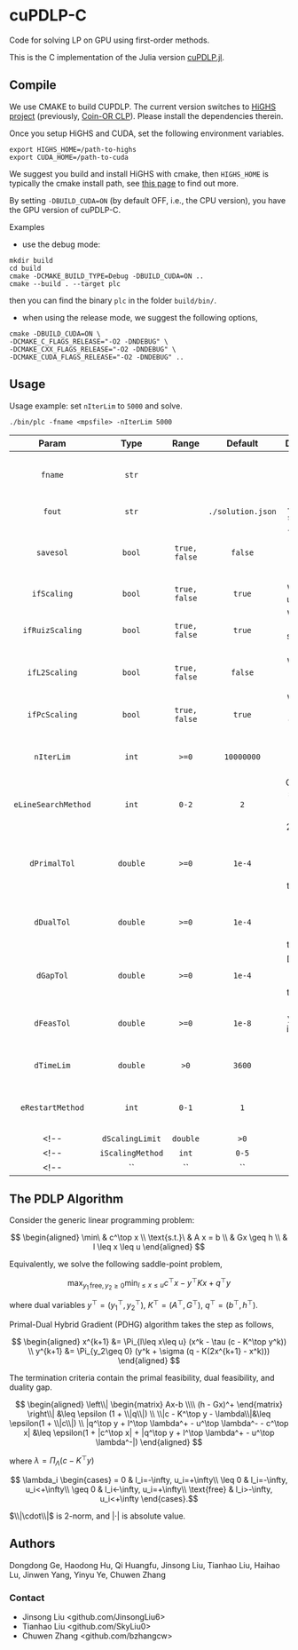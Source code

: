# cuPDLP-C

Code for solving LP on GPU using first-order methods. 

This is the C implementation of the Julia version [cuPDLP.jl](https://github.com/jinwen-yang/cuPDLP.jl).

## Compile
<!-- We use CMAKE to build CUPDLP. The current version is built on the [Coin-OR CLP project](https://github.com/coin-or/Clp). Please install the dependencies therein. -->

We use CMAKE to build CUPDLP. The current version switches to [HiGHS project](https://highs.dev) (previously, [Coin-OR CLP](https://github.com/coin-or/Clp)). Please install the dependencies therein.

Once you setup HiGHS and CUDA, set the following environment variables.

```shell
export HIGHS_HOME=/path-to-highs
export CUDA_HOME=/path-to-cuda
```

We suggest you build and install HiGHS with cmake, then `HIGHS_HOME` is typically the cmake install path, see [this page](https://ergo-code.github.io/HiGHS/dev/interfaces/cpp/link/) to find out more.

By setting `-DBUILD_CUDA=ON` (by default OFF, i.e., the CPU version), you have the GPU version of cuPDLP-C.

Examples

- use the debug mode:

```shell
mkdir build
cd build
cmake -DCMAKE_BUILD_TYPE=Debug -DBUILD_CUDA=ON ..
cmake --build . --target plc
```
then you can find the binary `plc` in the folder `build/bin/`.

- when using the release mode, we suggest the following options,

```
cmake -DBUILD_CUDA=ON \
-DCMAKE_C_FLAGS_RELEASE="-O2 -DNDEBUG" \
-DCMAKE_CXX_FLAGS_RELEASE="-O2 -DNDEBUG" \
-DCMAKE_CUDA_FLAGS_RELEASE="-O2 -DNDEBUG" ..
```  

## Usage

Usage example: set `nIterLim` to `5000` and solve.

```shell
./bin/plc -fname <mpsfile> -nIterLim 5000
```

| Param | Type | Range | Default | Description |
|:---:|:---:|:---:|:---:|:---:|
|`fname`|`str`|` `|` `|`.mps` or `.mps.gz` file of the LP instance|
|`fout`|`str`|` `|`./solution.json`|`.json` file to save result|
|`savesol`|`bool`|`true, false`|`false`|whether to write solution to `.json` output|
|`ifScaling`|`bool`|`true, false`|`true`|Whether to use scaling|
|`ifRuizScaling`|`bool`|`true, false`|`true`|Whether to use Ruiz scaling (10 times)|
|`ifL2Scaling`|`bool`|`true, false`|`false`|Whether to use L2 scaling|
|`ifPcScaling`|`bool`|`true, false`|`true`|Whether to use Pock-Chambolle scaling|
|`nIterLim`|`int`|`>=0`|`10000000`|Maximum iteration number|
|`eLineSearchMethod`|`int`|`0-2`|`2`|Choose line search: 0-fixed, 1-Malitsky, 2-Adaptive|
|`dPrimalTol`|`double`|`>=0`|`1e-4`|Primal feasibility tolerance for termination|
|`dDualTol`|`double`|`>=0`|`1e-4`|Dual feasibility tolerance for termination|
|`dGapTol`|`double`|`>=0`|`1e-4`|Duality gap tolerance for termination|
|`dFeasTol`|`double`|`>=0`|`1e-8`|Not used yet, maybe infeasibility tolerance|
|`dTimeLim`|`double`|`>0`|`3600`|Time limit (in seconds)|
|`eRestartMethod`|`int`|`0-1`|`1`|Choose restart: 0-none, 1-GPU|
<!-- |`dScalingLimit`|`double`|`>0`|`1`|Maybe to control scaling magnitude| -->
<!-- |`iScalingMethod`|`int`|`0-5`|`0`|Which scaling to use: 0-Column, 1-Row, 2-Col&Row, 3-Ruiz, 4-Col&Row&Obj, 5-Ruiz| -->
<!-- |``|``|``|``|| -->





## The PDLP Algorithm
Consider the generic linear programming problem:

$$
\begin{aligned}
\min\ & c^\top x \\
\text{s.t.}\ & A x = b \\
& Gx \geq h \\
& l \leq x \leq u
\end{aligned}
$$

Equivalently, we solve the following saddle-point problem,

$$
\max_{y_1\,\text{free}, y_2\geq 0}\min_{l\leq x\leq u}c^\top x - y^\top Kx + q^\top y
$$

where dual variables $y^\top=(y_1^\top, y_2^\top)$, $K^\top = (A^\top, G^\top)$, $q^\top=(b^\top, h^\top)$.

Primal-Dual Hybrid Gradient (PDHG) algorithm takes the step as follows,

$$
\begin{aligned}
x^{k+1} &= \Pi_{l\leq x\leq u} (x^k - \tau (c - K^\top y^k)) \\
y^{k+1} &= \Pi_{y_2\geq 0} (y^k + \sigma (q - K(2x^{k+1} - x^k)))
\end{aligned}
$$

The termination criteria contain the primal feasibility, dual feasibility, and duality gap.

$$
\begin{aligned}
\left\\| \begin{matrix} Ax-b \\\\ (h - Gx)^+ \end{matrix} \right\\| &\leq \epsilon (1 + \\|q\\|) \\
\\|c - K^\top y - \lambda\\|&\leq \epsilon(1 + \\|c\\|) \\
|q^\top y + l^\top \lambda^+ - u^\top \lambda^- - c^\top x| &\leq \epsilon(1 + |c^\top x| + |q^\top y + l^\top \lambda^+ - u^\top \lambda^-|)
\end{aligned}
$$

where $\lambda = \Pi_\Lambda(c - K^\top y)$

$$
\lambda_i \begin{cases} = 0 & l_i=-\infty, u_i=+\infty\\
\leq 0 & l_i=-\infty, u_i<+\infty\\ 
\geq 0 & l_i<-\infty, u_i=+\infty\\ 
\text{free} & l_i>-\infty, u_i<+\infty  \end{cases}.$$

$\\|\cdot\\|$ is 2-norm, and $|\cdot|$ is absolute value.

## Authors

Dongdong Ge, Haodong Hu, Qi Huangfu, Jinsong Liu, Tianhao Liu, Haihao Lu, Jinwen Yang, Yinyu Ye, Chuwen Zhang

### Contact
- Jinsong Liu  <github.com/JinsongLiu6>
- Tianhao Liu  <github.com/SkyLiu0>
- Chuwen Zhang <github.com/bzhangcw>
